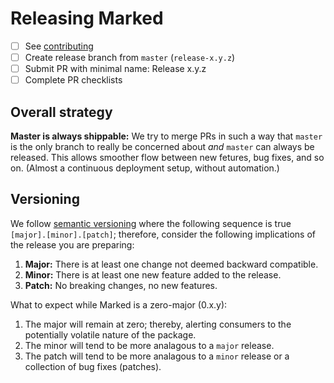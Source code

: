 # Releasing Marked

- [ ] See [contributing](#/CONTRIBUTING.md)
- [ ] Create release branch from `master` (`release-x.y.z`)
- [ ] Submit PR with minimal name: Release x.y.z
- [ ] Complete PR checklists

## Overall strategy

**Master is always shippable:** We try to merge PRs in such a way that `master` is the only branch to really be concerned about *and* `master` can always be released. This allows smoother flow between new fetures, bug fixes, and so on. (Almost a continuous deployment setup, without automation.)

## Versioning

We follow [semantic versioning](https://semver.org) where the following sequence is true `[major].[minor].[patch]`; therefore, consider the following implications of the release you are preparing:

1. **Major:** There is at least one change not deemed backward compatible.
2. **Minor:** There is at least one new feature added to the release.
3. **Patch:** No breaking changes, no new features.

What to expect while Marked is a zero-major (0.x.y):

1. The major will remain at zero; thereby, alerting consumers to the potentially volatile nature of the package.
2. The minor will tend to be more analagous to a `major` release. 
3. The patch will tend to be more analagous to a `minor` release or a collection of bug fixes (patches).
